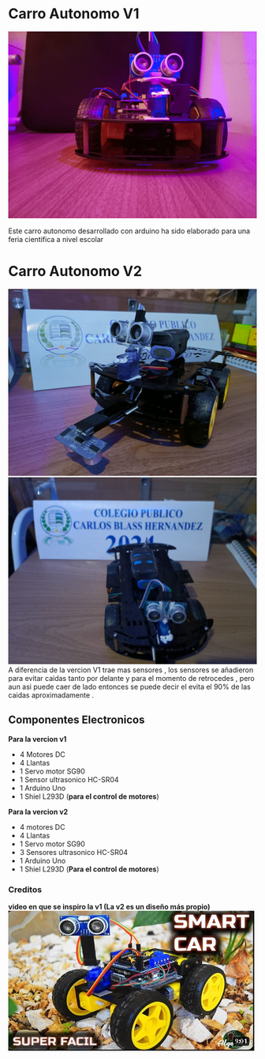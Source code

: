 # Carro Autonomo V1

![Carro autonomo](/image/carro_autonomo_imagen.jpg)

Este carro autonomo desarrollado con arduino ha sido elaborado para una feria
cientifica a nivel escolar

# Carro Autonomo V2

![Carro autonomo](/image/carro_autonomo_imagen__v2.png)
![Carro autonomo](/image/superior.jpeg)
A diferencia de la vercion V1 trae mas sensores , los sensores se añadieron para evitar
caidas tanto por delante y para el momento de retrocedes , pero aun asi puede caer de lado entonces
se puede decir el evita el 90% de las caidas aproximadamente .

## Componentes Electronicos

**Para la vercion v1**

- 4 Motores DC
- 4 Llantas
- 1 Servo motor SG90
- 1 Sensor ultrasonico HC-SR04
- 1 Arduino Uno
- 1 Shiel L293D (**para el control de motores**)

**Para la vercion v2**

- 4 motores DC
- 4 Llantas
- 1 Servo motor SG90
- 3 Sensores ultrasonico HC-SR04
- 1 Arduino Uno
- 1 Shiel L293D (**Para el control de motores**)

### Creditos

**video en que se inspiro la v1 (La v2 es un diseño más propio)**
[![video](/image/miniatura_del_video_del_que_me_guie.jpg)](https://www.youtube.com/watch?v=42WydmfcVSc)

